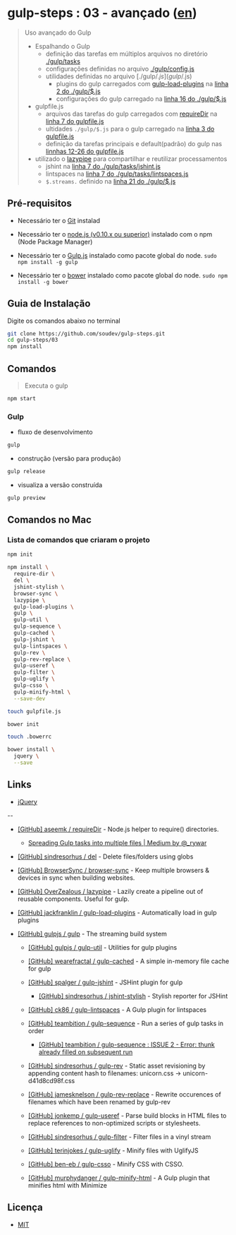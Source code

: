 # gulp-steps : 03 - avançado ([en](README.md))

> Uso avançado do Gulp
> - Espalhando o Gulp
>   - definição das tarefas em múltiplos arquivos no diretório [./gulp/tasks](gulp/tasks)
>   - configurações definidas no arquivo [./gulp/config.js](gulp/config.js)
>   - utilidades definidas no arquivo [./gulp/$.js](gulp/$.js)
>     - plugins do gulp carregados com [gulp-load-plugins](https://github.com/jackfranklin/gulp-load-plugins) na [linha 2 do ./gulp/$.js](gulp/%24.js#L2)
>     - configurações do gulp carregado na [linha 16 do ./gulp/$.js](gulp/%24.js#L16)
> - gulpfile.js
>   - arquivos das tarefas do gulp carregados com [requireDir](https://github.com/aseemk/requireDir) na [linha 7 do gulpfile.js](gulpfile.js#L7)
>   - ultidades `./gulp/$.js` para o gulp carregado na [linha 3 do gulpfile.js](gulpfile.js#L3)
>   - definição da tarefas principais e default(padrão) do gulp nas [linnhas 12-26 do gulpfile.js](gulpfile.js#L12-L26)
> - utilizado o [lazypipe](https://github.com/OverZealous/lazypipe) para compartilhar e reutilizar processamentos
>   - jshint na [linha 7 do ./gulp/tasks/jshint.js](gulp/tasks/jshint.js#L7)
>   - lintspaces na [linha 7 do ./gulp/tasks/lintspaces.js](gulp/tasks/lintspaces.js#L7)
>   - `$.streams.` definido na [linha 21 do ./gulp/$.js](gulp/%24.js#L21)


## Pré-requisitos

* Necessário ter o [Git](http://git-scm.com/) instalad

* Necessário ter o [node.js (v0.10.x ou superior)](http://nodejs.org/) instalado com o npm (Node Package Manager)

* Necessário ter o [Gulp.js](http://gulpjs.com/) instalado como pacote global do node. `sudo npm install -g gulp`

* Necessário ter o [bower](http://bower.io/) instalado como pacote global do node. `sudo npm install -g bower`


## Guia de Instalação

Digite os comandos abaixo no terminal

```bash
git clone https://github.com/soudev/gulp-steps.git
cd gulp-steps/03
npm install
```


## Comandos

> Executa o gulp

```bash
npm start
```

### Gulp

* fluxo de desenvolvimento

```bash
gulp
```

* construção (versão para produção)

```bash
gulp release
```

* visualiza a versão construída

```bash
gulp preview
```


## Comandos no Mac

### Lista de comandos que criaram o projeto

```bash
npm init

npm install \
  require-dir \
  del \
  jshint-stylish \
  browser-sync \
  lazypipe \
  gulp-load-plugins \
  gulp \
  gulp-util \
  gulp-sequence \
  gulp-cached \
  gulp-jshint \
  gulp-lintspaces \
  gulp-rev \
  gulp-rev-replace \
  gulp-useref \
  gulp-filter \
  gulp-uglify \
  gulp-csso \
  gulp-minify-html \
  --save-dev

touch gulpfile.js

bower init

touch .bowerrc

bower install \
  jquery \
  --save
```


## Links

* [jQuery](https://jquery.com/)

--

* [[GitHub] aseemk / requireDir](https://github.com/aseemk/requireDir) - Node.js helper to require() directories.

  * [Spreading Gulp tasks into multiple files | Medium by @_rywar](https://medium.com/@_rywar/spreading-gulp-tasks-into-multiple-files-2f63d8c959d5)

* [[GitHub] sindresorhus / del](https://github.com/sindresorhus/del) - Delete files/folders using globs

* [[GitHub] BrowserSync / browser-sync](https://github.com/browsersync/browser-sync) - Keep multiple browsers & devices in sync when building websites.

* [[GitHub] OverZealous / lazypipe](https://github.com/OverZealous/lazypipe) - Lazily create a pipeline out of reusable components. Useful for gulp.

* [[GitHub] jackfranklin / gulp-load-plugins](https://github.com/jackfranklin/gulp-load-plugins) - Automatically load in gulp plugins

* [[GitHub] gulpjs / gulp](https://github.com/gulpjs/gulp) - The streaming build system

  * [[GitHub] gulpjs / gulp-util](https://github.com/gulpjs/gulp-util) - Utilities for gulp plugins

  * [[GitHub] wearefractal / gulp-cached](https://github.com/wearefractal/gulp-cached) - A simple in-memory file cache for gulp

  * [[GitHub] spalger / gulp-jshint](https://github.com/spalger/gulp-jshint) - JSHint plugin for gulp

    * [[GitHub] sindresorhus / jshint-stylish](https://github.com/sindresorhus/jshint-stylish) - Stylish reporter for JSHint

  * [[GitHub] ck86 / gulp-lintspaces](https://github.com/ck86/gulp-lintspaces) - A Gulp plugin for lintspaces

  * [[GitHub] teambition / gulp-sequence](https://github.com/teambition/gulp-sequence) - Run a series of gulp tasks in order

    * [[GitHub] teambition / gulp-sequence : ISSUE 2 - Error: thunk already filled on subsequent run](https://github.com/teambition/gulp-sequence/issues/2)

  * [[GitHub] sindresorhus / gulp-rev](https://github.com/sindresorhus/gulp-rev) - Static asset revisioning by appending content hash to filenames: unicorn.css → unicorn-d41d8cd98f.css

  * [[GitHub] jamesknelson / gulp-rev-replace](https://github.com/jamesknelson/gulp-rev-replace) - Rewrite occurences of filenames which have been renamed by gulp-rev

  * [[GitHub] jonkemp / gulp-useref](https://github.com/jonkemp/gulp-useref) - Parse build blocks in HTML files to replace references to non-optimized scripts or stylesheets.

  * [[GitHub] sindresorhus / gulp-filter](https://github.com/sindresorhus/gulp-filter) - Filter files in a vinyl stream

  * [[GitHub] terinjokes / gulp-uglify](https://github.com/terinjokes/gulp-uglify) - Minify files with UglifyJS

  * [[GitHub] ben-eb / gulp-csso](https://github.com/ben-eb/gulp-csso) - Minify CSS with CSSO.

  * [[GitHub] murphydanger / gulp-minify-html](https://github.com/murphydanger/gulp-minify-html) - A Gulp plugin that minifies html with Minimize


## Licença

- [MIT](LICENSE)
